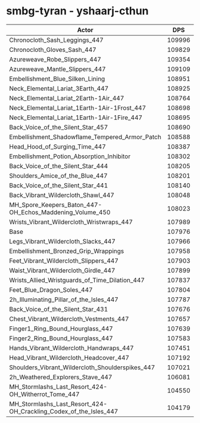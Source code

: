 # smbg-tyran - yshaarj-cthun
| Actor | DPS | Increase |
|---|:---:|:---:|
|Chronocloth_Sash_Leggings_447|109996|1.87%|
|Chronocloth_Gloves_Sash_447|109829|1.72%|
|Azureweave_Robe_Slippers_447|109354|1.28%|
|Azureweave_Mantle_Slippers_447|109109|1.05%|
|Embellishment_Blue_Silken_Lining|108951|0.90%|
|Neck_Elemental_Lariat_3Earth_447|108925|0.88%|
|Neck_Elemental_Lariat_2Earth-1Air_447|108764|0.73%|
|Neck_Elemental_Lariat_1Earth-1Air-1Frost_447|108698|0.67%|
|Neck_Elemental_Lariat_1Earth-1Air-1Fire_447|108695|0.67%|
|Back_Voice_of_the_Silent_Star_457|108690|0.66%|
|Embellishment_Shadowflame_Tempered_Armor_Patch|108588|0.57%|
|Head_Hood_of_Surging_Time_447|108387|0.38%|
|Embellishment_Potion_Absorption_Inhibitor|108302|0.30%|
|Back_Voice_of_the_Silent_Star_444|108205|0.21%|
|Shoulders_Amice_of_the_Blue_447|108201|0.21%|
|Back_Voice_of_the_Silent_Star_441|108140|0.15%|
|Back_Vibrant_Wildercloth_Shawl_447|108048|0.07%|
|MH_Spore_Keepers_Baton_447-OH_Echos_Maddening_Volume_450|108023|0.04%|
|Wrists_Vibrant_Wildercloth_Wristwraps_447|107989|0.01%|
|Base|107976|0.00%|
|Legs_Vibrant_Wildercloth_Slacks_447|107966|-0.01%|
|Embellishment_Bronzed_Grip_Wrappings|107958|-0.02%|
|Feet_Vibrant_Wildercloth_Slippers_447|107903|-0.07%|
|Waist_Vibrant_Wildercloth_Girdle_447|107899|-0.07%|
|Wrists_Allied_Wristguards_of_Time_Dilation_447|107837|-0.13%|
|Feet_Blue_Dragon_Soles_447|107804|-0.16%|
|2h_Illuminating_Pillar_of_the_Isles_447|107787|-0.18%|
|Back_Voice_of_the_Silent_Star_431|107676|-0.28%|
|Chest_Vibrant_Wildercloth_Vestments_447|107657|-0.30%|
|Finger1_Ring_Bound_Hourglass_447|107639|-0.31%|
|Finger2_Ring_Bound_Hourglass_447|107583|-0.36%|
|Hands_Vibrant_Wildercloth_Handwraps_447|107451|-0.49%|
|Head_Vibrant_Wildercloth_Headcover_447|107192|-0.73%|
|Shoulders_Vibrant_Wildercloth_Shoulderspikes_447|107021|-0.88%|
|2h_Weathered_Explorers_Stave_447|106081|-1.76%|
|MH_Stormlashs_Last_Resort_424-OH_Witherrot_Tome_447|104550|-3.17%|
|MH_Stormlashs_Last_Resort_424-OH_Crackling_Codex_of_the_Isles_447|104179|-3.52%|
